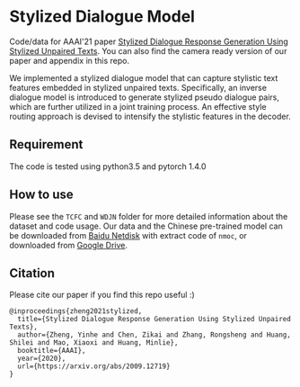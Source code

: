 # Stylized Dialogue Model

Code/data for AAAI'21 paper [Stylized Dialogue Response Generation Using Stylized Unpaired Texts](https://arxiv.org/abs/2009.12719). You can also find the camera ready version of our paper and appendix in this repo.

We implemented a stylized dialogue model that can capture stylistic text features embedded in stylized unpaired texts. Specifically, an inverse dialogue model is introduced to generate stylized pseudo dialogue pairs, which are further utilized in a joint training process. An effective style routing approach is devised to intensify the stylistic features in the decoder.

## Requirement

The code is tested using python3.5 and pytorch 1.4.0

## How to use

Please see the `TCFC` and `WDJN` folder for more detailed information about the dataset and code usage. Our data and the Chinese pre-trained model can be downloaded from [Baidu Netdisk](https://pan.baidu.com/s/1l_jLVcpBnGXpLp7yf3lqiw) with extract code of `nmoc`, or downloaded from [Google Drive](https://drive.google.com/drive/folders/1rwWv7gbWQrxDMCOr5fpqVd0jJQF4NQu0?usp=sharing).

## Citation

Please cite our paper if you find this repo useful :)

```
@inproceedings{zheng2021stylized,
  title={Stylized Dialogue Response Generation Using Stylized Unpaired Texts},
  author={Zheng, Yinhe and Chen, Zikai and Zhang, Rongsheng and Huang, Shilei and Mao, Xiaoxi and Huang, Minlie},
  booktitle={AAAI},
  year={2020},
  url={https://arxiv.org/abs/2009.12719}
}
```
